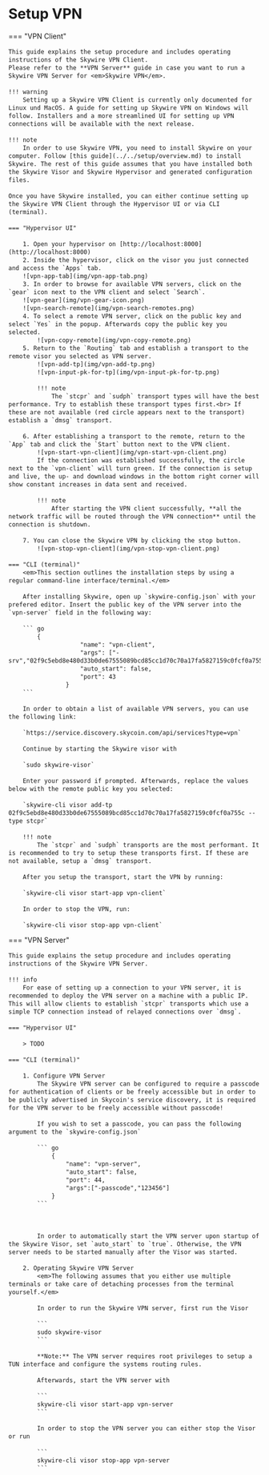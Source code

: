 # Setup VPN

=== "VPN Client"

    This guide explains the setup procedure and includes operating instructions of the Skywire VPN Client.
    Please refer to the **VPN Server** guide in case you want to run a Skywire VPN Server for <em>Skywire VPN</em>.

    !!! warning 
        Setting up a Skywire VPN Client is currently only documented for Linux und MacOS. A guide for setting up Skywire VPN on Windows will follow. Installers and a more streamlined UI for setting up VPN connections will be available with the next release.

    !!! note
        In order to use Skywire VPN, you need to install Skywire on your computer. Follow [this guide](../../setup/overview.md) to install Skywire. The rest of this guide assumes that you have installed both the Skywire Visor and Skywire Hypervisor and generated configuration files.

    Once you have Skywire installed, you can either continue setting up the Skywire VPN Client through the Hypervisor UI or via CLI (terminal).

    === "Hypervisor UI"

        1. Open your hypervisor on [http://localhost:8000](http://localhost:8000)
        2. Inside the hypervisor, click on the visor you just connected and access the `Apps` tab.
        ![vpn-app-tab](img/vpn-app-tab.png)
        3. In order to browse for available VPN servers, click on the `gear` icon next to the VPN client and select `Search`.
        ![vpn-gear](img/vpn-gear-icon.png)
        ![vpn-search-remote](img/vpn-search-remotes.png)
        4. To select a remote VPN server, click on the public key and select `Yes` in the popup. Afterwards copy the public key you selected.
            ![vpn-copy-remote](img/vpn-copy-remote.png)
        5. Return to the `Routing` tab and establish a transport to the remote visor you selected as VPN server.
            ![vpn-add-tp](img/vpn-add-tp.png)
            ![vpn-input-pk-for-tp](img/vpn-input-pk-for-tp.png)
        
            !!! note
                The `stcpr` and `sudph` transport types will have the best performance. Try to establish these transport types first.<br> If these are not available (red circle appears next to the transport) establish a `dmsg` transport.

        6. After establishing a transport to the remote, return to the `App` tab and click the `Start` button next to the VPN client.
            ![vpn-start-vpn-client](img/vpn-start-vpn-client.png)
            If the connection was established successfully, the circle next to the `vpn-client` will turn green. If the connection is setup and live, the up- and download windows in the bottom right corner will show constant increases in data sent and received.

            !!! note
                After starting the VPN client successfully, **all the network traffic will be routed through the VPN connection** until the connection is shutdown.
        
        7. You can close the Skywire VPN by clicking the stop button.
            ![vpn-stop-vpn-client](img/vpn-stop-vpn-client.png)
    
    === "CLI (terminal)"
        <em>This section outlines the installation steps by using a regular command-line interface/terminal.</em>

        After installing Skywire, open up `skywire-config.json` with your prefered editor. Insert the public key of the VPN server into the `vpn-server` field in the following way:

        ``` go
            {
                        "name": "vpn-client",
                        "args": ["-srv","02f9c5ebd8e480d33b0de67555089bcd85cc1d70c70a17fa5827159c0fcf0a755c"],
                        "auto_start": false,
                        "port": 43
                    }
        ```

        In order to obtain a list of available VPN servers, you can use the following link:

        `https://service.discovery.skycoin.com/api/services?type=vpn`

        Continue by starting the Skywire visor with

        `sudo skywire-visor`

        Enter your password if prompted. Afterwards, replace the values below with the remote public key you selected: 

        `skywire-cli visor add-tp 02f9c5ebd8e480d33b0de67555089bcd85cc1d70c70a17fa5827159c0fcf0a755c --type stcpr`

        !!! note
            The `stcpr` and `sudph` transports are the most performant. It is recommended to try to setup these transports first. If these are not available, setup a `dmsg` transport.

        After you setup the transport, start the VPN by running:

        `skywire-cli visor start-app vpn-client`

        In order to stop the VPN, run:

        `skywire-cli visor stop-app vpn-client`

=== "VPN Server"

    This guide explains the setup procedure and includes operating instructions of the Skywire VPN Server.

    !!! info
        For ease of setting up a connection to your VPN server, it is recommended to deploy the VPN server on a machine with a public IP. This will allow clients to establish `stcpr` transports which use a simple TCP connection instead of relayed connections over `dmsg`.
    
    === "Hypervisor UI"

        > TODO
    
    === "CLI (terminal)"
    
        1. Configure VPN Server
            The Skywire VPN server can be configured to require a passcode for authentication of clients or be freely accessible but in order to be publicly advertised in Skycoin's service discovery, it is required for the VPN server to be freely accessible without passcode! 

            If you wish to set a passcode, you can pass the following argument to the `skywire-config.json`

            ``` go
                {
                    "name": "vpn-server",
                    "auto_start": false,
                    "port": 44,
                    "args":["-passcode","123456"]
                }
            ```



            In order to automatically start the VPN server upon startup of the Skywire Visor, set `auto_start` to `true`. Otherwise, the VPN server needs to be started manually after the Visor was started. 

        2. Operating Skywire VPN Server
            <em>The following assumes that you either use multiple terminals or take care of detaching processes from the terminal yourself.</em>

            In order to run the Skywire VPN server, first run the Visor

            ``` 
            sudo skywire-visor
            ```

            **Note:** The VPN server requires root privileges to setup a TUN interface and configure the systems routing rules. 

            Afterwards, start the VPN server with 

            ```
            skywire-cli visor start-app vpn-server
            ```

            In order to stop the VPN server you can either stop the Visor or run

            ``` 
            skywire-cli visor stop-app vpn-server
            ```
